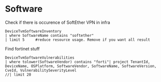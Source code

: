# Software

Check if there is occurence of SoftEther VPN in infra
````
DeviceTvmSoftwareInventory
| where SoftwareName contains "softether"
| limit 5     #reduce resource usage. Remove if you want all result
````

Find fortinet stuff
````
DeviceTvmSoftwareVulnerabilities
| where tolower(SoftwareVendor) contains "forti"| project TenantId, DeviceName, OSPlatform, SoftwareVendor, SoftwareName, SoftwareVersion, CveId, VulnerabilitySeverityLevel
//| limit 20
````
